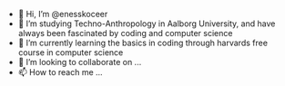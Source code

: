 - 👋 Hi, I’m @enesskoceer
- 👀 I’m studying Techno-Anthropology in Aalborg University, and have always been fascinated by coding and computer science
- 🌱 I’m currently learning the basics in coding through harvards free course in computer science
- 💞️ I’m looking to collaborate on ...
- 📫 How to reach me ...

<!---
enesskoceer/enesskoceer is a ✨ special ✨ repository because its `README.md` (this file) appears on your GitHub profile.
You can click the Preview link to take a look at your changes.
--->
